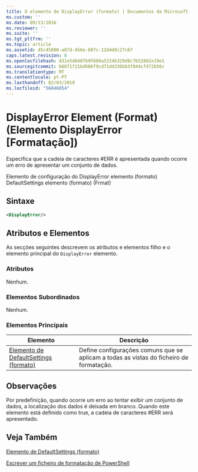 ```yaml
---
title: O elemento de DisplayError (formato) | Documentos da Microsoft
ms.custom: ''
ms.date: 09/13/2016
ms.reviewer: ''
ms.suite: ''
ms.tgt_pltfrm: ''
ms.topic: article
ms.assetid: 45c45800-a87d-456e-b07c-12d4d8c27c67
caps.latest.revision: 8
ms.openlocfilehash: 431e5d8407b9f689a5224b329d8c7b52802e19e1
ms.sourcegitcommit: b6871f21bd666f9cd71dd336bb3f844cf472b56c
ms.translationtype: MT
ms.contentlocale: pt-PT
ms.lasthandoff: 02/03/2019
ms.locfileid: "56846054"
---
```

# <a name="displayerror-element-format"></a>DisplayError Element (Format) (Elemento DisplayError [Formatação])

Especifica que a cadeia de caracteres #ERR é apresentada quando ocorre um erro de apresentar um conjunto de dados.

Elemento de configuração do DisplayError elemento (formato) DefaultSettings elemento (formato) (Frmat)

## <a name="syntax"></a>Sintaxe

```xml
<DisplayError/>
```

## <a name="attributes-and-elements"></a>Atributos e Elementos

As secções seguintes descrevem os atributos e elementos filho e o elemento principal do `DisplayError` elemento.

### <a name="attributes"></a>Atributos

Nenhum.

### <a name="child-elements"></a>Elementos Subordinados

Nenhum.

### <a name="parent-elements"></a>Elementos Principais

|Elemento|Descrição|
|-------------|-----------------|
|[Elemento de DefaultSettings (formato)](./defaultsettings-element-format.md)|Define configurações comuns que se aplicam a todas as vistas do ficheiro de formatação.|

## <a name="remarks"></a>Observações

Por predefinição, quando ocorre um erro ao tentar exibir um conjunto de dados, a localização dos dados é deixada em branco. Quando este elemento está definido como true, a cadeia de caracteres #ERR será apresentado.

## <a name="see-also"></a>Veja Também

[Elemento de DefaultSettings (formato)](./defaultsettings-element-format.md)

[Escrever um ficheiro de formatação de PowerShell](./writing-a-powershell-formatting-file.md)
